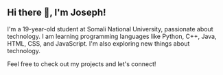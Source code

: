 ## Hi there 👋, I'm Joseph!

I'm a 19-year-old student at Somali National University, passionate about technology. I am learning programming languages like Python, C++, Java, HTML, CSS, and JavaScript. I'm also exploring new things about technology. 

Feel free to check out my projects and let's connect!


